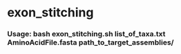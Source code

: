# exon_stitching


### Usage: bash exon_stitching.sh  list_of_taxa.txt  AminoAcidFile.fasta  path_to_target_assemblies/ 







